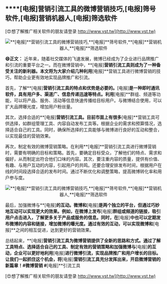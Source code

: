 ## ****[电报]**营销引流工具的微博营销技巧,**[电报]**筛号软件,**[电报]**营销机器人,**[电报]**筛选软件**

[😍想了解推广相关软件的朋友请登录 http://www.vst.tw](http://www.vst.tw)

 <center><img src="https://vst.tw/MP4/tuiguang/png/2.png" alt="**[电报]**营销引流工具的微博营销技巧,**[电报]**筛号软件,**[电报]**营销机器人,**[电报]**筛选软件"></center>

**😄正文：**
近年来，随着社交媒体的飞速发展，微博已经成为了企业进行品牌推广和引流的重要平台之一。而在微博营销中，**[电报]**营销引流工具则成为了一种备受关注的新利器。本文将为大家介绍几种利用**[电报]**营销工具进行微博营销的技巧，帮助企业更有效地实现品牌推广和引流。

首先，了解**[电报]**营销引流工具的特点和优势是必要的。**[电报]**是一种即时通讯软件，具有用户多、渠道广、信息传递迅速等特点。利用**[电报]**群组、频道等功能，可以将产品、服务、活动等信息快速传播给目标用户。与微博结合使用，可以扩大品牌曝光度，增加用户粉丝量。

其次，选择合适的**[电报]**营销引流工具。目前市面上有很多**[电报]**营销工具可供选择，如群组管理工具、内容自动发布工具等。根据企业的需求和预算情况，选择适合自己的工具。同时，确保所选择的工具能够与微博进行良好的互动和整合，以实现最佳的营销效果。

再次，制定有效的微博营销策略。在利用**[电报]**营销引流工具进行微博营销时，需要有明确的目标和策略。首先，要确定目标受众，了解他们的特点、需求和偏好，从而制定出符合他们口味的内容。其次，要注重内容的质量，提供有价值、有趣、与用户互动的内容，引起用户的共鸣。还要合理安排发布时间，根据用户在线的时间段选择合适的发布时间。通过不断优化和调整策略，提高微博转化率和用户参与度。

 <center><img src="https://vst.tw/MP4/tuiguang/png/1.png" alt="**[电报]**营销引流工具的微博营销技巧,**[电报]**筛号软件,**[电报]**营销机器人,**[电报]**筛选软件"></center>

最后，加强微博与**[电报]**的互动。微博和**[电报]**是两个独立的平台，但通过巧妙地互动可以实现更大的效果。例如，在微博上发布**[电报]**群组或频道的链接，吸引用户点击进入，了解更多关于产品或服务的信息。同时，在**[电报]**中也可以定期发布微博的内容和链接，增加微博的曝光度。通过有效的互动，可以实现微博和**[电报]**之间的相互促进，达到更好的营销效果。

总结起来，**[电报]**营销引流工具为微博营销提供了全新的思路和方式。通过了解工具特点、选择适合自己的工具、制定有效的营销策略和加强微博与**[电报]**的互动，企业可以更好地利用**[电报]**进行微博引流，实现品牌推广和用户增长的目标。让我们一起抓住这个机会，将**[电报]**营销引流工具充分发挥出来，开启微博营销的新篇章！#微博营销 #**[电报]**引流工具

[😍想了解推广相关软件的朋友请登录 http://www.vst.tw](http://www.vst.tw)



